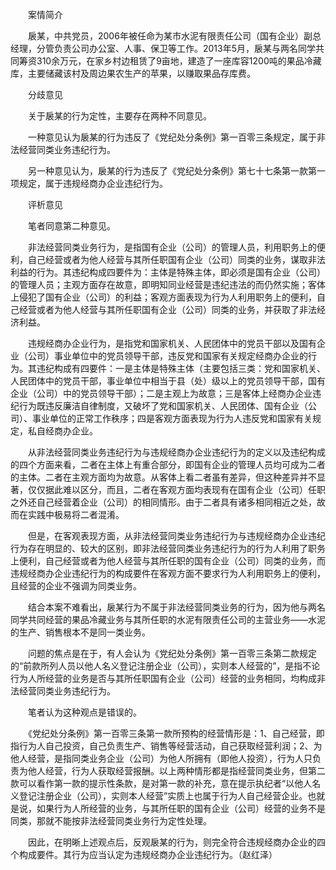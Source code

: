 　　案情简介

　　扆某，中共党员，2006年被任命为某市水泥有限责任公司（国有企业）副总经理，分管负责公司办公室、人事、保卫等工作。2013年5月，扆某与两名同学共同筹资310余万元，在家乡村边租赁了9亩地，建造了一座库容1200吨的果品冷藏库，主要储藏该村及周边果农生产的苹果，以赚取果品存库费。

　　分歧意见

　　关于扆某的行为定性，主要存在两种不同意见。

　　一种意见认为扆某的行为违反了《党纪处分条例》第一百零三条规定，属于非法经营同类业务违纪行为。

　　另一种意见认为，扆某的行为违反了《党纪处分条例》第七十七条第一款第一项规定，属于违规经商办企业违纪行为。

　　评析意见

　　笔者同意第二种意见。

　　非法经营同类业务行为，是指国有企业（公司）的管理人员，利用职务上的便利，自己经营或者为他人经营与其所任职国有企业（公司）同类的业务，谋取非法利益的行为。其违纪构成四要件为：主体是特殊主体，即必须是国有企业（公司）的管理人员；主观方面存在故意，即明知同业经营是违纪违法的而仍然实施；客体上侵犯了国有企业（公司）的利益；客观方面表现为行为人利用职务上的便利，自己经营或者为他人经营与其所任职国有企业（公司）同类的业务，并获取了非法经济利益。

　　违规经商办企业行为，是指党和国家机关、人民团体中的党员干部以及国有企业（公司）事业单位中的党员领导干部，违反党和国家有关规定经商办企业的行为。其违纪构成有四要件：一是主体是特殊主体（主要包括三类：党和国家机关、人民团体中的党员干部，事业单位中相当于县（处）级以上的党员领导干部，国有企业（公司）中的党员领导干部）；二是主观上为故意；三是客体上经商办企业违纪行为既违反廉洁自律制度，又破坏了党和国家机关、人民团体、国有企业（公司）、事业单位的正常工作秩序；四是客观方面表现为行为人违反党和国家有关规定，私自经商办企业。

　　从非法经营同类业务违纪行为与违规经商办企业违纪行为的定义以及违纪构成的四个方面来看，二者在主体上有重合部分，即国有企业的管理人员均可成为二者的主体。二者在主观方面均为故意。从客体上看二者虽有差异，但这种差异并不显著，仅仅据此难以区分，而且，二者在客观方面均表现有在国有企业（公司）任职之外还自己经营着企业（公司）的相同情形。由于二者具有诸多相同相近之处，故而在实践中极易将二者混淆。

　　但是，在客观表现方面，从非法经营同类业务违纪行为与违规经商办企业违纪行为存在明显的、较大的区别，即非法经营同类业务违纪行为的行为人利用了职务上便利，自己经营或者为他人经营与其所任职的国有企业（公司）同类的业务，而违规经商办企业违纪行为的构成要件在客观方面不要求行为人利用职务上的便利，且经营的企业不强调为同类业务。

　　结合本案不难看出，扆某行为不属于非法经营同类业务的行为，因为他与两名同学共同经营的果品冷藏业务与其所任职的水泥有限责任公司的主营业务——水泥的生产、销售根本不是同一类业务。

　　问题的焦点是在于，有人会认为《党纪处分条例》第一百零三条第二款规定的“前款所列人员以他人名义登记注册企业（公司），实则本人经营的”，是指不论行为人所经营的业务是否与其所任职国有企业（公司）经营的业务相同，均构成非法经营同类业务违纪行为。

　　笔者认为这种观点是错误的。

　　《党纪处分条例》第一百零三条第一款所预构的经营情形是：1、自己经营，即指行为人自己投资，自己负责生产、销售等经营活动，自己获取经营利润；2、为他人经营，是指同类业务企业（公司）为他人所拥有（即他人投资），行为人只负责为他人经营，行为人获取经营报酬。以上两种情形都是指经营同类业务，但第二款可以看作第一款的提示性条款，是对第一款的补充，意在提示执纪者“以他人名义登记注册企业（公司），实则本人经营”实质上也属于行为人自己经营企业。也就是说，如果行为人所经营的业务，与其所任职的国有企业（公司）经营的业务不是同类，那就不能按非法经营同类业务行为定性处理。

　　因此，在明晰上述观点后，反观扆某的行为，则完全符合违规经商办企业的四个构成要件。其行为应当认定为违规经商办企业违纪行为。（赵红泽）